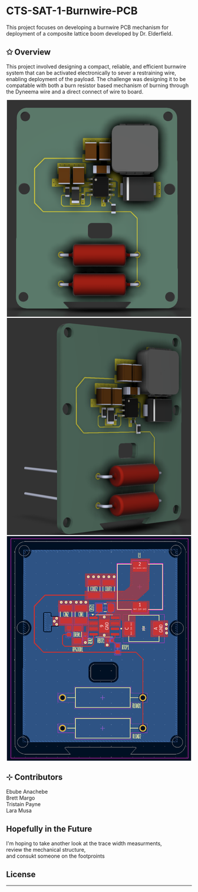 # CTS-SAT-1-Burnwire-PCB
This project focuses on developing a burnwire PCB mechanism for deployment of a composite lattice boom developed by Dr. Elderfield.

## ✩ Overview
This project involved designing a compact, reliable, and efficient burnwire system that can be activated electronically to sever a restraining wire, enabling deployment of the payload. The challenge was designing it to be compatable with both a burn resistor based mechanism of burning through the Dyneema wire and a direct connect of wire to board. 

<p align="center">
<img src="images/3dRendering1.png" width="500"/>
<img src="images/3dRendering2.png" width="500"/>
<img src="images/PCB_Design.png" width="500"/>
</p>
  
## ⊹ Contributors
Ebube Anachebe<br>
Brett Margo<br>
Tristain Payne<br>
Lara Musa <br>

## Hopefully in the Future
I'm hoping to take another look at the trace width measurments,<br>
review the mechanical structure,<br>
and consukt someone on the footproints<br>


## License
---------------------
